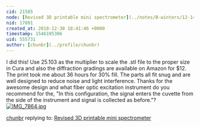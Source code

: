 ```yaml
---
cid: 21585
node: [Revised 3D printable mini spectrometer](../notes/B-winters/12-14-2018/revised-3d-printable-mini-spectrometer)
nid: 17891
created_at: 2018-12-30 18:41:46 +0000
timestamp: 1546195306
uid: 555731
author: [chunbr](../profile/chunbr)
---
```


I did this! Use 25.103 as the multiplier to scale the .stl file to the proper size in Cura and also the diffraction gradings are available on Amazon for $12. The print took me about 36 hours for 30% fill. The parts all fit snug and are well designed to reduce noise and light interference. Thanks for the awesome design and what fiber optic excitation instrument do you recommend for the, "In this configuration, the signal enters the cuvette from the side of the instrument and signal is collected as before."?
[![IMG_7864.jpg](/i/28557)](/i/28557)



[chunbr](../profile/chunbr) replying to: [Revised 3D printable mini spectrometer](../notes/B-winters/12-14-2018/revised-3d-printable-mini-spectrometer)


